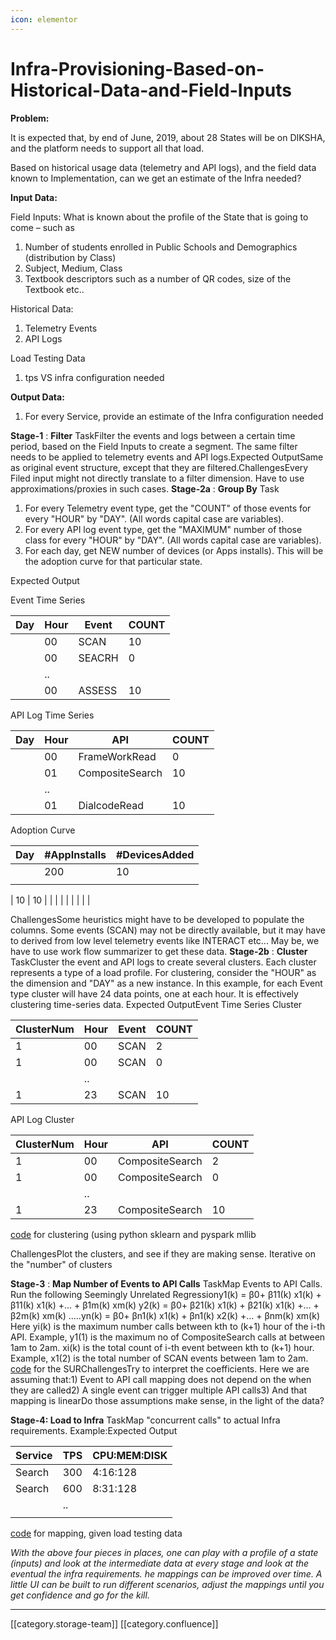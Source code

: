 ```yaml
---
icon: elementor
---
```


# Infra-Provisioning-Based-on-Historical-Data-and-Field-Inputs

**Problem:**

It is expected that, by end of June, 2019, about 28 States will be on DIKSHA, and the platform needs to support all that load.

Based on historical usage data (telemetry and API logs), and the field data known to Implementation, can we get an estimate of the Infra needed?

**Input Data:**

Field Inputs: What is known about the profile of the State that is going to come – such as

1. Number of students enrolled in Public Schools and Demographics (distribution by Class)
2. Subject, Medium, Class
3. Textbook descriptors such as a number of QR codes, size of the Textbook etc..

Historical Data:

1. Telemetry Events
2. API Logs

Load Testing Data

1. tps VS infra configuration needed

**Output Data:**

1. For every Service, provide an estimate of the Infra configuration needed

**Stage-1** : **Filter** TaskFilter the events and logs between a certain time period, based on the Field Inputs to create a segment. The same filter needs to be applied to telemetry events and API logs.Expected OutputSame as original event structure, except that they are filtered.ChallengesEvery Filed input might not directly translate to a filter dimension. Have to use approximations/proxies in such cases. **Stage-2a** : **Group By** Task

1. For every Telemetry event type, get the "COUNT" of those events for every "HOUR" by "DAY". (All words capital case are variables).
2. For every API log event type, get the "MAXIMUM" number of those class for every "HOUR" by "DAY". (All words capital case are variables).
3. For each day, get NEW number of devices (or Apps installs). This will be the adoption curve for that particular state.

Expected Output

Event Time Series

| Day | Hour | Event  | COUNT |
| --- | ---- | ------ | ----- |
|     | 00   | SCAN   | 10    |
|     | 00   | SEACRH | 0     |
|     | ..   |        |       |
|     | 00   | ASSESS | 10    |

API Log Time Series

| Day | Hour | API             | COUNT |
| --- | ---- | --------------- | ----- |
|     | 00   | FrameWorkRead   | 0     |
|     | 01   | CompositeSearch | 10    |
|     | ..   |                 |       |
|     | 01   | DialcodeRead    | 10    |

Adoption Curve

| Day | #AppInstalls | #DevicesAdded |
| --- | ------------ | ------------- |
|     | 200          | 10            |
|     |              |               |

\| 10 | 10 | | | | | | | | |

ChallengesSome heuristics might have to be developed to populate the columns. Some events (SCAN) may not be directly available, but it may have to derived from low level telemetry events like INTERACT etc... May be, we have to use work flow summarizer to get these data. **Stage-2b** : **Cluster** TaskCluster the event and API logs to create several clusters. Each cluster represents a type of a load profile. For clustering, consider the "HOUR" as the dimension and "DAY" as a new instance. In this example, for each Event type cluster will have 24 data points, one at each hour. It is effectively clustering time-series data. Expected OutputEvent Time Series Cluster

| ClusterNum | Hour | Event | COUNT |
| ---------- | ---- | ----- | ----- |
| 1          | 00   | SCAN  | 2     |
| 1          | 00   | SCAN  | 0     |
|            | ..   |       |       |
| 1          | 23   | SCAN  | 10    |

API Log Cluster

| ClusterNum | Hour | API             | COUNT |
| ---------- | ---- | --------------- | ----- |
| 1          | 00   | CompositeSearch | 2     |
| 1          | 00   | CompositeSearch | 0     |
|            | ..   |                 |       |
| 1          | 23   | CompositeSearch | 10    |

[code](https://github.com/ekstep/Data-Science/blob/master/explore/poc/autoscale/segments/clusterEvents.py) for clustering (using python sklearn and pyspark mllib

ChallengesPlot the clusters, and see if they are making sense. Iterative on the "number" of clusters

**Stage-3** : **Map Number of Events to API Calls** TaskMap Events to API Calls. Run the following Seemingly Unrelated Regressiony1(k) = β0+ β11(k) x1(k) + β11(k) x1(k) +... + β1m(k) xm(k) y2(k) = β0+ β21(k) x1(k) + β21(k) x1(k) +... + β2m(k) xm(k) .....yn(k) = β0+ βn1(k) x1(k) + βn1(k) x2(k) +... + βnm(k) xm(k) Here yi(k) is the maximum number calls between kth to (k+1) hour of the i-th API. Example, y1(1) is the maximum no of CompositeSearch calls at between 1am to 2am. xi(k) is the total count of i-th event between kth to (k+1) hour. Example, x1(2) is the total number of SCAN events between 1am to 2am. [code](https://github.com/ekstep/Data-Science/blob/master/explore/poc/autoscale/segments/events2apis.py) for the SURChallengesTry to interpret the coefficients. Here we are assuming that:1) Event to API call mapping does not depend on the when they are called2) A single event can trigger multiple API calls3) And that mapping is linearDo those assumptions make sense, in the light of the data?

**Stage-4: Load to Infra** TaskMap "concurrent calls" to actual Infra requirements. Example:Expected Output

| Service | TPS | CPU:MEM:DISK |
| ------- | --- | ------------ |
| Search  | 300 | 4:16:128     |
| Search  | 600 | 8:31:128     |
|         | ..  |              |
|         |     |              |

[code](https://github.com/ekstep/Data-Science/blob/master/explore/poc/autoscale/segments/api2infra.py) for mapping, given load testing data

_With the above four pieces in places, one can play with a profile of a state (inputs) and look at the intermediate data at every stage and look at the eventual the infra requirements. he mappings can be improved over time. A little UI can be built to run different scenarios, adjust the mappings until you get confidence and go for the kill._

***

\[\[category.storage-team]] \[\[category.confluence]]
